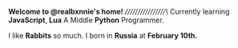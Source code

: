 **Welcome to @realbxnnie's home!**
*//\/\/\/\/\/\/\/\/\/\/\/\/\/\/\\*
Currently learning **JavaScript**, **Lua**
A Middle **Python** Programmer.

I like **Rabbits** so much.
I born in **Russia** at **February 10th.**

